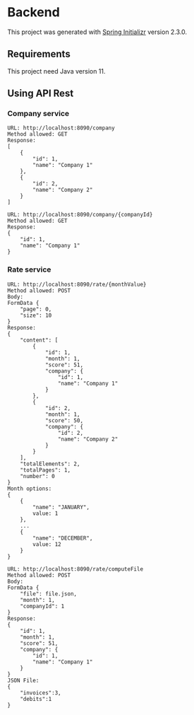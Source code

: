 # Backend

This project was generated with [Spring Initializr](https://start.spring.io/) version 2.3.0.

## Requirements

This project need Java version 11.

## Using API Rest

### Company service

    URL: http://localhost:8090/company
    Method allowed: GET
    Response:
    [
        {
            "id": 1,
            "name": "Company 1"
        },
        {
            "id": 2,
            "name": "Company 2"
        }
    ]

    URL: http://localhost:8090/company/{companyId}
    Method allowed: GET
    Response:
    {
        "id": 1,
        "name": "Company 1"
    }

### Rate service

    URL: http://localhost:8090/rate/{monthValue}
    Method allowed: POST
    Body:
    FormData {
        "page": 0,
        "size": 10
    }
    Response:
    {
        "content": [
            {
                "id": 1,
                "month": 1,
                "score": 51,
                "company": {
                    "id": 1,
                    "name": "Company 1"
                }
            },
            {
                "id": 2,
                "month": 1,
                "score": 50,
                "company": {
                    "id": 2,
                    "name": "Company 2"
                }
            }
        ],
        "totalElements": 2,
        "totalPages": 1,
        "number": 0
    }
    Month options: 
    {
        {
            "name": "JANUARY",
            value: 1
        },
        ...
        {
            "name": "DECEMBER",
            value: 12
        }
    }
    
    URL: http://localhost:8090/rate/computeFile
    Method allowed: POST
    Body:
    FormData {
        "file": file.json,
        "month": 1,
        "companyId": 1
    }
    Response:
    {
        "id": 1,
        "month": 1,
        "score": 51,
        "company": {
            "id": 1,
            "name": "Company 1"
        }
    }
    JSON File: 
    {
        "invoices":3,
        "debits":1
    }
